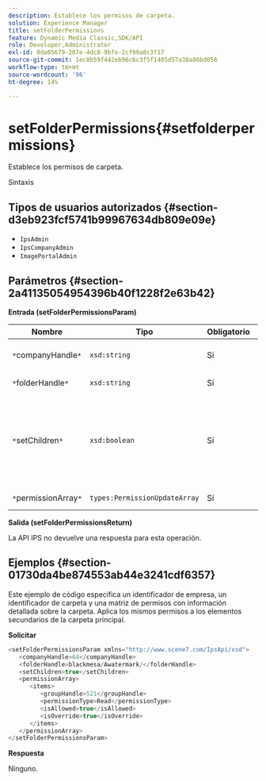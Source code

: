 ```yaml
---
description: Establece los permisos de carpeta.
solution: Experience Manager
title: setFolderPermissions
feature: Dynamic Media Classic,SDK/API
role: Developer,Administrator
exl-id: 0da05679-207e-4dc8-9bfe-2cf09a8c3f17
source-git-commit: 1ec8b59f442eb96c6c3f5f1405d57a38a86bd056
workflow-type: tm+mt
source-wordcount: '96'
ht-degree: 14%

---
```


# setFolderPermissions{#setfolderpermissions}

Establece los permisos de carpeta.

Sintaxis

## Tipos de usuarios autorizados {#section-d3eb923fcf5741b99967634db809e09e}

* `IpsAdmin`
* `IpsCompanyAdmin`
* `ImagePortalAdmin`

## Parámetros {#section-2a41135054954396b40f1228f2e63b42}

**Entrada (setFolderPermissionsParam)**

| Nombre | Tipo | Obligatorio | Descripción |
|---|---|---|---|
| `*`companyHandle`*` | `xsd:string` | Sí | Identificador de la empresa. |
| `*`folderHandle`*` | `xsd:string` | Sí | Identificador de carpeta. |
| `*`setChildren`*` | `xsd:boolean` | Sí | Establece los permisos de los elementos secundarios que pertenecen a la carpeta. |
| `*`permissionArray`*` | `types:PermissionUpdateArray` | Sí | Matriz de permisos. |

**Salida (setFolderPermissionsReturn)**

La API IPS no devuelve una respuesta para esta operación.

## Ejemplos {#section-01730da4be874553ab44e3241cdf6357}

Este ejemplo de código especifica un identificador de empresa, un identificador de carpeta y una matriz de permisos con información detallada sobre la carpeta. Aplica los mismos permisos a los elementos secundarios de la carpeta principal.

**Solicitar**

```java
<setFolderPermissionsParam xmlns="http://www.scene7.com/IpsApi/xsd">
   <companyHandle>64</companyHandle>
   <folderHandle>blackmesa/Awatermark/</folderHandle>
   <setChildren>true</setChildren>
   <permissionArray>
      <items>
         <groupHandle>521</groupHandle>
         <permissionType>Read</permissionType>
         <isAllowed>true</isAllowed>
         <isOverride>true</isOverride>
      </items>
   </permissionArray>
</setFolderPermissionsParam>
```

**Respuesta**

Ninguno.
